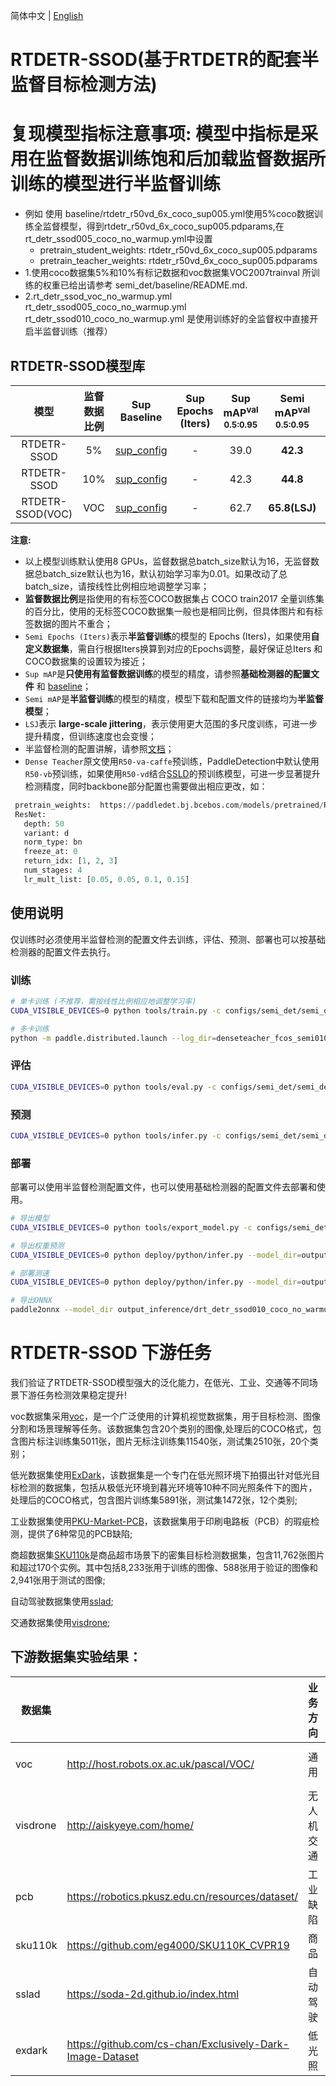 简体中文 | [English](README_en.md)

# RTDETR-SSOD(基于RTDETR的配套半监督目标检测方法)
# 复现模型指标注意事项: 模型中指标是采用在监督数据训练饱和后加载监督数据所训练的模型进行半监督训练
  - 例如 使用 baseline/rtdetr_r50vd_6x_coco_sup005.yml使用5%coco数据训练全监督模型，得到rtdetr_r50vd_6x_coco_sup005.pdparams,在rt_detr_ssod005_coco_no_warmup.yml中设置
      - pretrain_student_weights: rtdetr_r50vd_6x_coco_sup005.pdparams
      - pretrain_teacher_weights: rtdetr_r50vd_6x_coco_sup005.pdparams
  - 1.使用coco数据集5%和10%有标记数据和voc数据集VOC2007trainval 所训练的权重已给出请参考 semi_det/baseline/README.md.
  - 2.rt_detr_ssod_voc_no_warmup.yml rt_detr_ssod005_coco_no_warmup.yml rt_detr_ssod010_coco_no_warmup.yml 是使用训练好的全监督权中直接开启半监督训练（推荐）
## RTDETR-SSOD模型库

|      模型       |  监督数据比例 |        Sup Baseline     |    Sup Epochs (Iters)   |  Sup mAP<sup>val<br>0.5:0.95 | Semi mAP<sup>val<br>0.5:0.95 |  Semi Epochs (Iters)  |  模型下载  |   配置文件   |
| :------------: | :---------: | :---------------------: | :---------------------: |:---------------------------: |:----------------------------: | :------------------: |:--------: |:----------: |
| RTDETR-SSOD    |   5% |   [sup_config](../baseline/rtdetr_r50vd_6x_coco_sup005.yml)    |  - | 39.0 |  **42.3**  | -  | [download](https://paddledet.bj.bcebos.com/models/rt_detr_ssod005_coco_no_warmup.pdparams) | [config](./rt_detr_ssod005_coco_no_warmup.yml) |
| RTDETR-SSOD     |   10% |   [sup_config](../baseline/rtdetr_r50vd_6x_coco_sup010.yml)    | -| 42.3 |  **44.8**  | - | [download](https://paddledet.bj.bcebos.com/models/rt_detr_ssod010_coco_no_warmup.pdparams) | [config](./rt_detr_ssod010_coco_with_warmup.yml) |
| RTDETR-SSOD(VOC)|   VOC |   [sup_config](../baseline/rtdetr_r50vd_6x_coco_voc2007.yml)    | -  | 62.7 |  **65.8(LSJ)**  | -  | [download](https://paddledet.bj.bcebos.com/models/rt_detr_ssod_voc_no_warmup.pdparams) | [config](./rt_detr_ssod_voc_with_warmup.yml) |

**注意:**
 - 以上模型训练默认使用8 GPUs，监督数据总batch_size默认为16，无监督数据总batch_size默认也为16，默认初始学习率为0.01。如果改动了总batch_size，请按线性比例相应地调整学习率；
 - **监督数据比例**是指使用的有标签COCO数据集占 COCO train2017 全量训练集的百分比，使用的无标签COCO数据集一般也是相同比例，但具体图片和有标签数据的图片不重合；
 - `Semi Epochs (Iters)`表示**半监督训练**的模型的 Epochs (Iters)，如果使用**自定义数据集**，需自行根据Iters换算到对应的Epochs调整，最好保证总Iters 和COCO数据集的设置较为接近；
 - `Sup mAP`是**只使用有监督数据训练**的模型的精度，请参照**基础检测器的配置文件** 和 [baseline](../baseline)；
 - `Semi mAP`是**半监督训练**的模型的精度，模型下载和配置文件的链接均为**半监督模型**；
 - `LSJ`表示 **large-scale jittering**，表示使用更大范围的多尺度训练，可进一步提升精度，但训练速度也会变慢；
 - 半监督检测的配置讲解，请参照[文档](../README.md/#半监督检测配置)；
 - `Dense Teacher`原文使用`R50-va-caffe`预训练，PaddleDetection中默认使用`R50-vb`预训练，如果使用`R50-vd`结合[SSLD](../../../docs/feature_models/SSLD_PRETRAINED_MODEL.md)的预训练模型，可进一步显著提升检测精度，同时backbone部分配置也需要做出相应更改，如：
 ```python
  pretrain_weights:  https://paddledet.bj.bcebos.com/models/pretrained/ResNet50_vd_ssld_v2_pretrained.pdparams
  ResNet:
    depth: 50
    variant: d
    norm_type: bn
    freeze_at: 0
    return_idx: [1, 2, 3]
    num_stages: 4
    lr_mult_list: [0.05, 0.05, 0.1, 0.15]
 ```

## 使用说明

仅训练时必须使用半监督检测的配置文件去训练，评估、预测、部署也可以按基础检测器的配置文件去执行。

### 训练

```bash
# 单卡训练 (不推荐，需按线性比例相应地调整学习率)
CUDA_VISIBLE_DEVICES=0 python tools/train.py -c configs/semi_det/semi_detr/rt_detr_ssod010_coco_no_warmup.yml --eval

# 多卡训练
python -m paddle.distributed.launch --log_dir=denseteacher_fcos_semi010/ --gpus 0,1,2,3,4,5,6,7 tools/train.py -c configs/semi_det/semi_detr/rt_detr_ssod010_coco_no_warmup.yml --eval
```

### 评估

```bash
CUDA_VISIBLE_DEVICES=0 python tools/eval.py -c configs/semi_det/semi_detr/rt_detr_ssod010_coco_no_warmup.yml -o weights=output/rt_detr_ssod/model_final/model_final.pdparams
```

### 预测

```bash
CUDA_VISIBLE_DEVICES=0 python tools/infer.py -c configs/semi_det/semi_detr/rt_detr_ssod010_coco_no_warmup.yml -o weights=output/rt_detr_ssod/model_final/model_final.pdparams --infer_img=demo/000000014439.jpg
```

### 部署

部署可以使用半监督检测配置文件，也可以使用基础检测器的配置文件去部署和使用。

```bash
# 导出模型
CUDA_VISIBLE_DEVICES=0 python tools/export_model.py -c configs/semi_det/semi_detr/rt_detr_ssod010_coco_no_warmup.yml -o weights=https://paddledet.bj.bcebos.com/models/rt_detr_ssod010_coco_no_warmup.pdparams

# 导出权重预测
CUDA_VISIBLE_DEVICES=0 python deploy/python/infer.py --model_dir=output_inference/rt_detr_ssod010_coco_no_warmup --image_file=demo/000000014439_640x640.jpg --device=GPU

# 部署测速
CUDA_VISIBLE_DEVICES=0 python deploy/python/infer.py --model_dir=output_inference/rt_detr_ssod010_coco_no_warmup --image_file=demo/000000014439_640x640.jpg --device=GPU --run_benchmark=True # --run_mode=trt_fp16

# 导出ONNX
paddle2onnx --model_dir output_inference/drt_detr_ssod010_coco_no_warmup/ --model_filename model.pdmodel --params_filename model.pdiparams --opset_version 12 --save_file rt_detr_ssod010_coco_no_warmup.onnx
```


# RTDETR-SSOD 下游任务

我们验证了RTDETR-SSOD模型强大的泛化能力，在低光、工业、交通等不同场景下游任务检测效果稳定提升!

voc数据集采用[voc](https://github.com/thsant/wgisd)，是一个广泛使用的计算机视觉数据集，用于目标检测、图像分割和场景理解等任务。该数据集包含20个类别的图像,处理后的COCO格式，包含图片标注训练集5011张，图片无标注训练集11540张，测试集2510张，20个类别；

低光数据集使用[ExDark](https://github.com/cs-chan/Exclusively-Dark-Image-Dataset/tree/master/Dataset)，该数据集是一个专门在低光照环境下拍摄出针对低光目标检测的数据集，包括从极低光环境到暮光环境等10种不同光照条件下的图片，处理后的COCO格式，包含图片训练集5891张，测试集1472张，12个类别;

工业数据集使用[PKU-Market-PCB](https://robotics.pkusz.edu.cn/resources/dataset/)，该数据集用于印刷电路板（PCB）的瑕疵检测，提供了6种常见的PCB缺陷;

商超数据集[SKU110k](https://github.com/eg4000/SKU110K_CVPR19)是商品超市场景下的密集目标检测数据集，包含11,762张图片和超过170个实例。其中包括8,233张用于训练的图像、588张用于验证的图像和2,941张用于测试的图像;

自动驾驶数据集使用[sslad](https://soda-2d.github.io/index.html);

交通数据集使用[visdrone](http://aiskyeye.com/home/);

## 下游数据集实验结果：

| 数据集   |                                                           | 业务方向   | 划分           | labeled数据量 | 全监督mAP | 半监督mAP    |
|----------|------------------------------------------------|------------|---------------------|-----------------|------------------|--------------|
| voc      | http://host.robots.ox.ac.uk/pascal/VOC/                   | 通用       | voc07, 12；1:2 | 5000          | 63.1      | 65.8（+2.7） |
| visdrone | http://aiskyeye.com/home/                                 | 无人机交通 | 1:9            | 647           | 19.4      | 20.6 (+1.2)  |
| pcb      | https://robotics.pkusz.edu.cn/resources/dataset/          | 工业缺陷   | 1:9            | 55            | 22.9      | 26.8 (+3.9)  |
| sku110k  | https://github.com/eg4000/SKU110K_CVPR19                  | 商品       | 1:9            | 821           | 38.9      | 52.4 (+13.5) |
| sslad    | https://soda-2d.github.io/index.html                      | 自动驾驶   | 1:32           | 4967          | 42.1      | 43.3 (+1.2)  |
| exdark   | https://github.com/cs-chan/Exclusively-Dark-Image-Dataset | 低光照     | 1:9            | 589           | 39.6      | 44.1 (+4.5)  |
